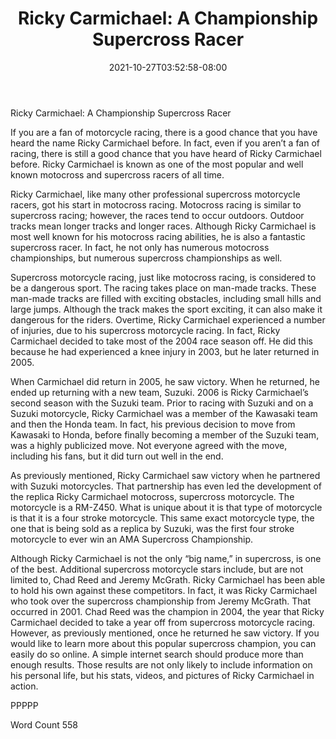 ﻿---
title: "Ricky Carmichael: A Championship Supercross Racer"
date: 2021-10-27T03:52:58-08:00
description: "Supercross Racing Tips for Web Success"
featured_image: "/images/Supercross Racing.jpg"
tags: ["Supercross Racing"]
---

Ricky Carmichael: A Championship Supercross Racer

If you are a fan of motorcycle racing, there is a good chance that you have heard the name Ricky Carmichael before. In fact, even if you aren’t a fan of racing, there is still a good chance that you have heard of Ricky Carmichael before.  Ricky Carmichael is known as one of the most popular and well known motocross and supercross racers of all time.  

Ricky Carmichael, like many other professional supercross motorcycle racers, got his start in motocross racing.  Motocross racing is similar to supercross racing; however, the races tend to occur outdoors. Outdoor tracks mean longer tracks and longer races.  Although Ricky Carmichael is most well known for his motocross racing abilities, he is also a fantastic supercross racer. In fact, he not only has numerous motocross championships, but numerous supercross championships as well.

Supercross motorcycle racing, just like motocross racing, is considered to be a dangerous sport. The racing takes place on man-made tracks. These man-made tracks are filled with exciting obstacles, including small hills and large jumps.  Although the track makes the sport exciting, it can also make it dangerous for the riders.  Overtime, Ricky Carmichael experienced a number of injuries, due to his supercross motorcycle racing.  In fact, Ricky Carmichael decided to take most of the 2004 race season off.  He did this because he had experienced a knee injury in 2003, but he later returned in 2005.

When Carmichael did return in 2005, he saw victory. When he returned, he ended up returning with a new team, Suzuki.  2006 is Ricky Carmichael’s second season with the Suzuki team.  Prior to racing with Suzuki and on a Suzuki motorcycle, Ricky Carmichael was a member of the Kawasaki team and then the Honda team.  In fact, his previous decision to move from Kawasaki to Honda, before finally becoming a member of the Suzuki team, was a highly publicized move. Not everyone agreed with the move, including his fans, but it did turn out well in the end.  

As previously mentioned, Ricky Carmichael saw victory when he partnered with Suzuki motorcycles.  That partnership has even led the development of the replica Ricky Carmichael motocross, supercross motorcycle.  The motorcycle is a RM-Z450. What is unique about it is that type of motorcycle is that it is a four stroke motorcycle.  This same exact motorcycle type, the one that is being sold as a replica by Suzuki, was the first four stroke motorcycle to ever win an AMA Supercross Championship.

Although Ricky Carmichael is not the only “big name,” in supercross, is one of the best.  Additional supercross motorcycle stars include, but are not limited to, Chad Reed and Jeremy McGrath.  Ricky Carmichael has been able to hold his own against these competitors. In fact, it was Ricky Carmichael who took over the supercross championship from Jeremy McGrath. That occurred in 2001.  Chad Reed was the champion in 2004, the year that Ricky Carmichael decided to take a year off from supercross motorcycle racing.  However, as previously mentioned, once he returned he saw victory. 
If you would like to learn more about this popular supercross champion, you can easily do so online. A simple internet search should produce more than enough results. Those results are not only likely to include information on his personal life, but his stats, videos, and pictures of Ricky Carmichael in action.

PPPPP

Word Count 558


